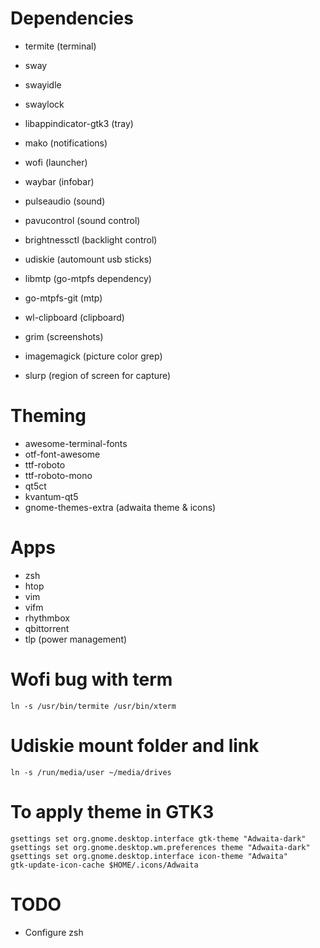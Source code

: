 # Dependencies
* termite (terminal)
* sway
* swayidle
* swaylock
* libappindicator-gtk3 (tray)
* mako (notifications)
* wofi (launcher)
* waybar (infobar)
* pulseaudio (sound)
* pavucontrol (sound control)
* brightnessctl (backlight control)
* udiskie (automount usb sticks)
* libmtp (go-mtpfs dependency)
* go-mtpfs-git (mtp)
* wl-clipboard (clipboard)

* grim (screenshots)
* imagemagick (picture color grep)
* slurp (region of screen for capture)

# Theming
* awesome-terminal-fonts
* otf-font-awesome
* ttf-roboto
* ttf-roboto-mono
* qt5ct
* kvantum-qt5
* gnome-themes-extra (adwaita theme & icons)

# Apps
* zsh
* htop 
* vim
* vifm
* rhythmbox
* qbittorrent
* tlp (power management)

# Wofi bug with term
```
ln -s /usr/bin/termite /usr/bin/xterm
```
# Udiskie mount folder and link
```
ln -s /run/media/user ~/media/drives
```

# To apply theme in GTK3
```
gsettings set org.gnome.desktop.interface gtk-theme "Adwaita-dark"
gsettings set org.gnome.desktop.wm.preferences theme "Adwaita-dark"
gsettings set org.gnome.desktop.interface icon-theme "Adwaita"
gtk-update-icon-cache $HOME/.icons/Adwaita
```

# TODO
* Configure zsh

